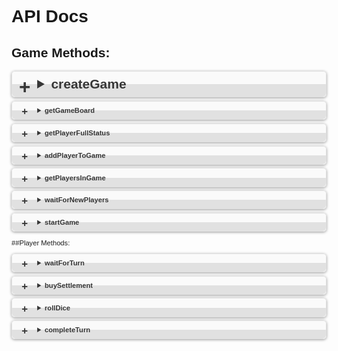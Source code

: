 <style>
body {font-family: Arial, Helvetica, sans-serif;}
a {color: #C00;}
details {border: 1px solid #E1E1E1; border-radius: 5px; box-shadow: 0 1px 4px rgba(0, 0, 0, .4); color: #363636; margin: 0 0 .4em; padding: 1%;}
details[open] {background: #E1E1E1;}
summary {background: -webkit-linear-gradient(top, #FAFAFA 50%, #E1E1E1 50%); border-radius: 5px; cursor: pointer; font-size: .8em; font-weight: bold; margin: -1%; padding: 8px 0; position: relative; width: 102%;}
summary:hover, details[open] summary {background: #E1E1E1;}
summary::-webkit-details-marker {display: none}
summary:before{border-radius: 5px; content: "+"; color: #363636; display: block; float: left; font-size: 1.5em; font-weight: bold; margin: -2px 10px 0 10px; padding: 0; text-align: center; width: 20px;}
details[open] summary:before {content: "-"; margin-top: -4px;}
p {font-size: .8em;}
</style>
# API Docs

## Game Methods:

<details> 
    <summary style="font-size:150%">createGame</summary><p>
   
   This should be called on the landing page to create a game.
    
   - URL: ```/api/game/createGame```
   - **Required Parameters**: ```game_name: String```
   - Returns:    
      - ```game_id: String```
   - Example return: 
```javascript 
   { "game": {
                "game_id": String"
   }}
```
</p></details>
<details> 
    <summary>getGameBoard</summary><p>
   
  Returns structure of the Game Board 
  
  - URL: ```/api/game/getGameBoard```
  - **Required Parameters**: ```None```
  - Returns:
    - Settlement objects array: 
       - settlement_id:
         - ```settlement_id: String``` 
         - ```settlement_color: String```
         - ```settlement_row: Int```
         - ```settlement_column: Int```
         - ```"nearby_tiles: [ String ]```
    - Road objects array:
       - road_id: 
         - ```road_id: String``` 
         - ```road_color: String```
         - ```road_row: Int```
         - ```road_column: Int```
    - Tile objects array: 
       - tile_id: 
         - ```tile_id: String```
         - ```tile_type: String``` (terrain/water)
         - ```tile_resource: String``` (wool, brick, grain, lumber, ore)
         - ```tile_row: Int```
         - ```tile_column: Int```
         - tile_token object:
            - ```tile_color: String```
            - ```tile_digit: Int```
            - ```tile_pips: Int```
      
  - Example return (not a full board object, just examples of each object type): 
```javascript 
   { "Roads": [ 
          { "r8,4": {
                  "road_column": 4,
                  "road_row": 8,
                  "road_color": "grey",
                  "road_id": "r8,4"
            } },
          { "r8,5": {
                  "road_column": 5,
                  "road_row": 8,
                  "road_color": "grey",
                  "road_id": "r8,5"
           } }],
     "Tiles": [
          { "t6,2": {
                  "tile_type": "terrain",
                  "tile_column": 2,
                  "tile_resource": "wool",
                  "tile_token": {
                               "token_color": "black",
                               "token_digit": 4,
                               "token_pips": 3
                   },
                  "tile_id": "t6,2",
                  "tile_row": 6
          }},
          { "t6,3": {
                  "tile_type": "terrain",
                  "tile_column": 3,
                  "tile_resource": "ore",
                  "tile_token": {
                               "token_color": "red",
                               "token_digit": 8,
                               "token_pips": 5
                   },
                  "tile_id": "t6,3",
                  "tile_row": 6
          }},
          { "t2,5": {
                  "tile_column": 5,
                  "tile_id": "t2,5",
                  "tile_row": 2,
                  "tile_type": "water"
           } }],
     "Settlements": [
          { "s5,6": {
                  "settlement_color": "grey",
                  "settlement_column": 6,
                  "settlement_row": 5,
                  "settlement_id": "s5,6",
                  "nearby_tiles": [
                               "t5,4",
                               "t6,3",
                               "t6,4"
                  ] } },
          { "s5,8": {
                  "settlement_color": "grey",
                  "settlement_column": 8,
                  "settlement_row": 5,
                  "settlement_id": "s5,8",
                  "nearby_tiles": [
                               "t5,5",
                               "t6,4",
                               "t6,5"
                  ] 
          } } 
   ] }
```
</p></details>
<details> 
    <summary>getPlayerFullStatus</summary><p>
   
   This should be called right when a player hits the game page, that way we can see if they are even able to participate or if the game is full
   
   - URL: ```/api/game/getPlayerFullStatus```
   - **Required Parameters**: ```game_id: String```
   - Returns:   
      - ```player_count: Int``` 
      - ```game_is_full: Bool```
      
   - Example return: 
```javascript 
    { "player_full_status":  {
                  "player_count": "2", 
                  "game_is_full": "False"
    }}
```
</p></details>
<details> 
    <summary>addPlayerToGame</summary><p>
   
   This adds a player to the game
   
   - URL: ```/api/game/addPlayerToGame```
   - **Required Parameters**:    
      - ```player_name: String```
      - ```player_age: Int```   
   - Returns:    
      - Game object:    
         - ```player_count: Int```     
         - ```game_is_full: Bool```    
      - Player object:    
         - ```player_id: String``` 
         - ```player_name: String```
         
   - Example return: 
```javascript 
   { "game":  {
                  "player_count": "2", 
                  "game_is_full": "False"
     "player":  {
                  "player_id": "XF093D", 
                  "player_name": "Player 3",
                  "player_color": "orange"
   }}
```
</p></details>
<details> 
    <summary>getPlayersInGame</summary><p>
   
   Returns a list of players currently attached to the game
   
   - URL: ```/api/game/getPlayersInGame```
   - **Required Parameters**: ```None```
   - Returns:
      - Game object:
         - ```game_id: String```
         - ```game_player_count: Int```     
         - ```game_has_started: Bool``` 
      - Player array of player objects:    
         - ```player_id: String``` 
         - ```player_name: String```
         - ```owned_settlements: [ String ]```
         - ```player_age: Int```
         
   - Example return: 
```javascript 
   { "Players":  [ 
           { "player":  {
                  "player_id": "XF093D", 
                  "player_name": "Nick",
                  "player_age": "32",
                  "owned_settlements": ["s4,5", "s5,7", "s2,7", "s2,6"],
                  "player_color": "white"
            },
            { "player":  {
                  "player_id": "IIZ892", 
                  "player_name": "Tom",
                  "player_age": "30",
                  "owned_settlements": ["s2,4"],
                  "player_color": "blue"
            },
            { "player":  {
                  "player_id": "3FD745", 
                  "player_name": "Harry",
                  "player_age": "43",
                  "owned_settlements": ["s6,2", "s3,7"],
                  "player_color": "orange"
            }
   ]}
```
</p></details>
<details> 
    <summary>waitForNewPlayers</summary><p>
   
   Waits for new players to join the game, or for the game to start, then calls /game/getPlayersInGame
   
   - URL: ```/api/game/waitForNewPlayers```
   - **Required Parameters**: ```None```
   - Returns:
      - Game object:
         - ```game_id: String```
         - ```game_player_count: Int```     
         - ```game_has_started: Bool``` 
      - Player array of player objects:    
         - ```player_id: String``` 
         - ```player_name: String```
         - ```owned_settlements: [ String ]```
         - ```player_age: Int```
         
   - Example return: 
```javascript 
   { "Game": {
          "game_id": "0RCDID",
          "game_has_started": "false",
          "game_player_count": "3"
     "Players":  [ 
           { "player":  {
                  "player_id": "XF093D", 
                  "player_name": "Nick",
                  "player_age": "32",
                  "owned_settlements": ["s4,5", "s5,7", "s2,7", "s2,6"],
                  "player_color": "white"
            },
            { "player":  {
                  "player_id": "IIZ892", 
                  "player_name": "Tom",
                  "player_age": "30",
                  "owned_settlements": ["s2,4"],
                  "player_color": "blue"
            },
            { "player":  {
                  "player_id": "3FD745", 
                  "player_name": "Harry",
                  "player_age": "43",
                  "owned_settlements": ["s6,2", "s3,7"],
                  "player_color": "orange"
            }
   ]}
```
</p></details>
<details> 
    <summary>startGame</summary><p>
   
   This should be called when all players are ready to start the game, once game is started players cannot be added
   
   - URL: ```/api/game/startGame```
   - **Required Parameters**: ```None```
   - Returns
     - ```success: Bool``` 

   - Example return: 
```javascript 
   { 
       "success": "True" 
   }
```
</p></details>


##Player Methods:
<details> 
    <summary>waitForTurn</summary><p>
   
   This should be called directly after a player's turn has completed or at the start of the game. It notifies the player when their turn is ready. **NOTE: This should be checked for a timeout, and if that is the case, resubmitted.** 
   
   - URL: ```/api/player/waitForTurn```
   - **Required Parameters**: ```None```
   - Returns
     - ```my_turn: Bool``` 

   - Example return: 
```javascript 
   { 
       "my_turn": "True" 
   }
```
</p></details>
<details> 
    <summary>buySettlement</summary><p>
   
   This should be called when buying (or assigning) a settlement to a player
   
   - URL: ```/api/player/buySettlement```
   - **Required Parameters**:
      - ```settlement_id: Stringt```
   - Returns:
      - success object
         - ```success: String``` ("success" or "fail")
      - Settlement object: 
         - ```settlement_id: String``` 
         - ```settlement_color: String```
         - ```settlement_row: Int```
         - ```settlement_column: Int```
         - ```nearby_tiles: [ String ]```
      - player object:    
         - ```player_id: String``` 
         - ```player_name: String```
         - ```owned_settlements: [ String ]```
   
   - Example return: 
```javascript 
   { "status": "success",
     "Settlement":  {
                  "settlement_color": "grey",
                  "settlement_column": 6,
                  "settlement_row": 5,
                  "settlement_id": "s5,6",
                  "nearby_tiles": ["t5,4", "t6,3", "t6,4"] 
     }
     "Player":  {
                  "player_id": "3FD745", 
                  "player_name": "Harry",
                  "owned_settlements": ["s5,6", "s3,7"],
     }}
```
</p></details>
<details> 
    <summary>rollDice</summary><p>
   
   This is called to roll two dice, both dice and their total are returned
   
   - URL: ```/api/player/rollDice```
   - **Required Parameters**: ```None```
   - Returns
     - Roll object:
        - ```dice_one: Int``` 
        - ```dice_two: Int``` 
        - ```dice_total: In```
   - Example return: 
```javascript 
   { "Roll": {
           "dice_one": "2",
           "dice_total": "5",
           "dice_two": "3"
   }}
```
</p></details>
<details> 
    <summary>completeTurn</summary><p>
   
   This should be called when a player wishes to complete their turn and the turn progresses to the next player

   - URL: ```/api/player/completeTurn```
   - **Required Parameters**: ```None```
   - Returns
     - ```success: Bool```
     - ```new_current_player: String```

   - Example return: 
```javascript 
   { 
       "success": "True",
       "new_current_player": "X5EY14" 
   }
```
</p></details>